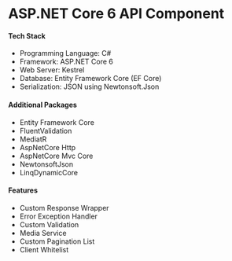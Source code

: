 # ASP.NET Core 6 API Component

#### Tech Stack
- Programming Language: C#
- Framework: ASP.NET Core 6
- Web Server: Kestrel
- Database: Entity Framework Core (EF Core)
- Serialization: JSON using Newtonsoft.Json

#### Additional Packages
- Entity Framework Core
- FluentValidation
- MediatR
- AspNetCore Http
- AspNetCore Mvc Core
- NewtonsoftJson
- LinqDynamicCore

#### Features
- Custom Response Wrapper
- Error Exception Handler
- Custom Validation
- Media Service 
- Custom Pagination List
- Client Whitelist



